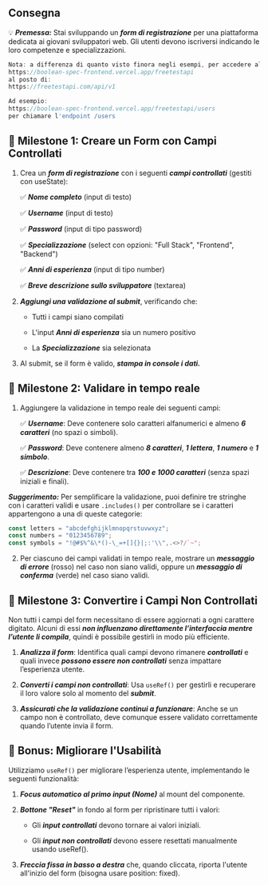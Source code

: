## Consegna

💡 **_Premessa:_** Stai sviluppando un **_form di registrazione_** per una piattaforma dedicata ai giovani sviluppatori web. Gli utenti devono iscriversi indicando le loro competenze e specializzazioni.

```js
Nota: a differenza di quanto visto finora negli esempi, per accedere all'API utilizzare utilizzare l'url base:
https://boolean-spec-frontend.vercel.app/freetestapi
al posto di:
https://freetestapi.com/api/v1

Ad esempio:
https://boolean-spec-frontend.vercel.app/freetestapi/users
per chiamare l'endpoint /users
```

## 📌 Milestone 1: Creare un Form con Campi Controllati

1.  Crea un **_form di registrazione_** con i seguenti **_campi controllati_** (gestiti con useState):

    ✅ **_Nome completo_** (input di testo)

    ✅ **_Username_** (input di testo)

    ✅ **_Password_** (input di tipo password)

    ✅ **_Specializzazione_** (select con opzioni: "Full Stack", "Frontend", "Backend")

    ✅ **_Anni di esperienza_** (input di tipo number)

    ✅ **_Breve descrizione sullo sviluppatore_** (textarea)

2.  **_Aggiungi una validazione al submit_**, verificando che:

    - Tutti i campi siano compilati

    - L'input **_Anni di esperienza_** sia un numero positivo

    - La **_Specializzazione_** sia selezionata

3.  Al submit, se il form è valido, **_stampa in console i dati._**

## 📌 Milestone 2: Validare in tempo reale

1. Aggiungere la validazione in tempo reale dei seguenti campi:

   ✅ **_Username_**: Deve contenere solo caratteri alfanumerici e almeno **_6 caratteri_** (no spazi o simboli).

   ✅ **_Password_**: Deve contenere almeno **_8 caratteri_**, **_1 lettera_**, **_1 numero_** e **_1 simbolo_**.

   ✅ **_Descrizione_**: Deve contenere tra **_100 e 1000 caratteri_** (senza spazi iniziali e finali).

**_Suggerimento:_** Per semplificare la validazione, puoi definire tre stringhe con i caratteri validi e usare `.includes()` per controllare se i caratteri appartengono a una di queste categorie:

```js
const letters = "abcdefghijklmnopqrstuvwxyz";
const numbers = "0123456789";
const symbols = "!@#$%^&\*()-\_=+[]{}|;:'\\",.<>?/`~";
```

2. Per ciascuno dei campi validati in tempo reale, mostrare un **_messaggio di errore_** (rosso) nel caso non siano validi, oppure un **_messaggio di conferma_** (verde) nel caso siano validi.

## 📌 Milestone 3: Convertire i Campi Non Controllati

Non tutti i campi del form necessitano di essere aggiornati a ogni carattere digitato. Alcuni di essi **_non influenzano direttamente l’interfaccia mentre l’utente li compila_**, quindi è possibile gestirli in modo più efficiente.

1. **_Analizza il form_**: Identifica quali campi devono rimanere **_controllati_** e quali invece **_possono essere non controllati_** senza impattare l’esperienza utente.

2. **_Converti i campi non controllati_**: Usa `useRef()` per gestirli e recuperare il loro valore solo al momento del **_submit_**.

3. **_Assicurati che la validazione continui a funzionare_**: Anche se un campo non è controllato, deve comunque essere validato correttamente quando l’utente invia il form.

## 🎯 Bonus: Migliorare l'Usabilità

Utilizziamo `useRef()` per migliorare l’esperienza utente, implementando le seguenti funzionalità:

1. **_Focus automatico al primo input (Nome)_** al mount del componente.

2. **_Bottone "Reset"_** in fondo al form per ripristinare tutti i valori:

   - Gli **_input controllati_** devono tornare ai valori iniziali.

   - Gli **_input non controllati_** devono essere resettati manualmente usando useRef().

3. **_Freccia fissa in basso a destra_** che, quando cliccata, riporta l'utente all'inizio del form (bisogna usare position: fixed).

